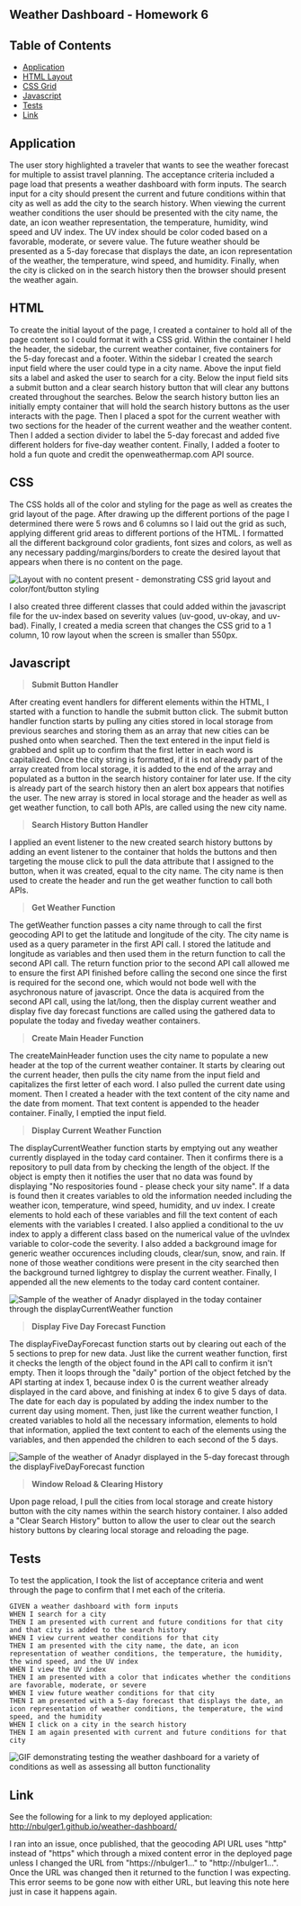 ## Weather Dashboard - Homework 6

## Table of Contents
- [Application](#Application)
- [HTML Layout](#html)
- [CSS Grid](#css)
- [Javascript](#)
- [Tests](#tests)
- [Link](#link)

## Application

The user story highlighted a traveler that wants to see the weather forecast for multiple to assist travel planning. The acceptance criteria included a page load that presents a weather dashboard with form inputs. The search input for a city should present the current and future conditions within that city as well as add the city to the search history. When viewing the current weather conditions the user should be presented with the city name, the date, an icon weather representation, the temperature, humidity, wind speed and UV index. The UV index should be color coded based on a favorable, moderate, or severe value. The future weather should be presented as a 5-day forecase that displays the date, an icon representation of the weather, the temperature, wind speed, and humidity. Finally, when the city is clicked on in the search history then the browser should present the weather again. 

## HTML

To create the initial layout of the page, I created a container to hold all of the page content so I could format it with a CSS grid. Within the container I held the header, the sidebar, the current weather container, five containers for the 5-day forecast and a footer. Within the sidebar I created the search input field where the user could type in a city name. Above the input field sits a label and asked the user to search for a city. Below the input field sits a submit button and a clear search history button that will clear any buttons created throughout the searches. Below the search history button lies an initially empty container that will hold the search history buttons as the user interacts with the page. Then I placed a spot for the current weather with two sections for the header of the current weather and the weather content. Then I added a section divider to label the 5-day forecast and added five different holders for five-day weather content. Finally, I added a footer to hold a fun quote and credit the openweathermap.com API source. 

## CSS

The CSS holds all of the color and styling for the page as well as creates the grid layout of the page. After drawing up the different portions of the page I determined there were 5 rows and 6 columns so I laid out the grid as such, applying different grid areas to different portions of the HTML. I formatted all the different background color gradients, font sizes and colors, as well as any necessary padding/margins/borders to create the desired layout that appears when there is no content on the page. 

![Layout with no content present - demonstrating CSS grid layout and color/font/button styling](./assets/images/no_content_layout.png)

I also created three different classes that could added within the javascript file for the uv-index based on severity values (uv-good, uv-okay, and uv-bad). Finally, I created a media screen that changes the CSS grid to a 1 column, 10 row layout when the screen is smaller than 550px. 

## Javascript

> **Submit Button Handler** 

After creating event handlers for different elements within the HTML, I started with a function to handle the submit button click. The submit button handler function starts by pulling any cities stored in local storage from previous searches and storing them as an array that new cities can be pushed onto when searched. Then the text entered in the input field is grabbed and split up to confirm that the first letter in each word is capitalized. Once the city string is formatted, if it is not already part of the array created from local storage, it is added to the end of the array and populated as a button in the search history container for later use. If the city is already part of the search history then an alert box appears that notifies the user. The new array is stored in local storage and the header as well as get weather function, to call both APIs, are called using the new city name. 

> **Search History Button Handler**

I applied an event listener to the new created search history buttons by adding an event listener to the container that holds the buttons and then targeting the mouse click to pull the data attribute that I assigned to the button, when it was created, equal to the city name. The city name is then used to create the header and run the get weather function to call both APIs. 

> **Get Weather Function**

The getWeather function passes a city name through to call the first geocoding API to get the latitude and longitude of the city. The city name is used as a query parameter in the first API call. I stored the latitude and longitude as variables and then used them in the return function to call the second API call. The return function prior to the second API call allowed me to ensure the first API finished before calling the second one since the first is required for the second one, which would not bode well with the asychronous nature of javascript. Once the data is acquired from the second API call, using the lat/long, then the display current weather and display five day forecast functions are called using the gathered data to populate the today and fiveday weather containers. 

> **Create Main Header Function**

The createMainHeader function uses the city name to populate a new header at the top of the current weather container. It starts by clearing out the current header, then pulls the city name from the input field and capitalizes the first letter of each word. I also pulled the current date using moment. Then I created a header with the text content of the city name and the date from moment. That text content is appended to the header container. Finally, I emptied the input field.

> **Display Current Weather Function**

The displayCurrentWeather function starts by emptying out any weather currently displayed in the today card container. Then it confirms there is a repository to pull data from by checking the length of the object. If the object is empty then it notifies the user that no data was found by displaying "No respositories found - please check your sity name". If a data is found then it creates variables to old the information needed including the weather icon, temperature, wind speed, humidity, and uv index. I create elements to hold each of these variables and fill the text content of each elements with the variables I created. I also applied a conditional to the uv index to apply a different class based on the numerical value of the uvIndex variable to color-code the severity. I also added a background image for generic weather occurences including clouds, clear/sun, snow, and rain. If none of those weather conditions were present in the city searched then the background turned lightgrey to display the current weather. Finally, I appended all the new elements to the today card content container. 

![Sample of the weather of Anadyr displayed in the today container through the displayCurrentWeather function](./assets/images/display_current.png)

> **Display Five Day Forecast Function**

The displayFiveDayForecast function starts out by clearing out each of the 5 sections to prep for new data. Just like the current weather function, first it checks the length of the object found in the API call to confirm it isn't empty. Then it loops through the "daily" portion of the object fetched by the API starting at index 1, because index 0 is the current weather already displayed in the card above, and finishing at index 6 to give 5 days of data. The date for each day is populated by adding the index number to the current day using moment. Then, just like the current weather function, I created variables to hold all the necessary information, elements to hold that information, applied the text content to each of the elements using the variables, and then appended the children to each second of the 5 days. 

![Sample of the weather of Anadyr displayed in the 5-day forecast through the displayFiveDayForecast function](./assets/images/display_five_day.png)

> **Window Reload & Clearing History**

Upon page reload, I pull the cities from local storage and create history button with the city names within the search history container. I also added a "Clear Search History" button to allow the user to clear out the search history buttons by clearing local storage and reloading the page.

## Tests

To test the application, I took the list of acceptance criteria and went through the page to confirm that I met each of the criteria. 
```
GIVEN a weather dashboard with form inputs
WHEN I search for a city
THEN I am presented with current and future conditions for that city and that city is added to the search history
WHEN I view current weather conditions for that city
THEN I am presented with the city name, the date, an icon representation of weather conditions, the temperature, the humidity, the wind speed, and the UV index
WHEN I view the UV index
THEN I am presented with a color that indicates whether the conditions are favorable, moderate, or severe
WHEN I view future weather conditions for that city
THEN I am presented with a 5-day forecast that displays the date, an icon representation of weather conditions, the temperature, the wind speed, and the humidity
WHEN I click on a city in the search history
THEN I am again presented with current and future conditions for that city
```

![GIF demonstrating testing the weather dashboard for a variety of conditions as well as assessing all button functionality](./assets/images/testing_weather_dashboard.gif)

## Link

See the following for a link to my deployed application: http://nbulger1.github.io/weather-dashboard/

I ran into an issue, once published, that the geocoding API URL uses "http" instead of "https" which through a mixed content error in the deployed page unless I changed the URL from "https://nbulger1..." to "http://nbulger1...". Once the URL was changed then it returned to the function I was expecting. This error seems to be gone now with either URL, but leaving this note here just in case it happens again. 